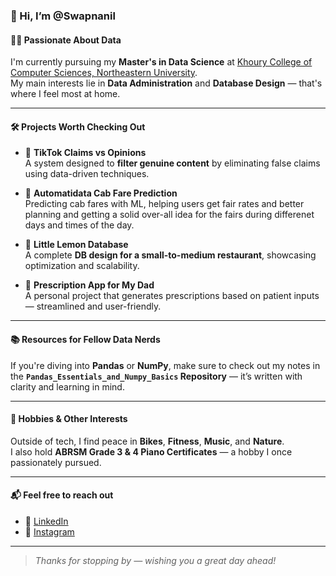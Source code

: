 ### 👋 Hi, I’m @Swapnanil

#### 👨‍💻 Passionate About Data
I'm currently pursuing my **Master's in Data Science** at [Khoury College of Computer Sciences, Northeastern University](https://www.khoury.northeastern.edu/).  
My main interests lie in **Data Administration** and **Database Design** — that's where I feel most at home.

---

#### 🛠️ Projects Worth Checking Out
- 🧠 **TikTok Claims vs Opinions**  
  A system designed to **filter genuine content** by eliminating false claims using data-driven techniques.
  
- 🚕 **Automatidata Cab Fare Prediction**  
  Predicting cab fares with ML, helping users get fair rates and better planning and getting a solid over-all idea for the fairs during differenet days and times of the day.

- 🍋 **Little Lemon Database**  
  A complete **DB design for a small-to-medium restaurant**, showcasing optimization and scalability.

- 💊 **Prescription App for My Dad**  
  A personal project that generates prescriptions based on patient inputs — streamlined and user-friendly.

---

#### 📚 Resources for Fellow Data Nerds
If you're diving into **Pandas** or **NumPy**, make sure to check out my notes in the **`Pandas_Essentials_and_Numpy_Basics` Repository** — it’s written with clarity and learning in mind.

---

#### 🎹 Hobbies & Other Interests
Outside of tech, I find peace in **Bikes**, **Fitness**, **Music**, and **Nature**.  
I also hold **ABRSM Grade 3 & 4 Piano Certificates** — a hobby I once passionately pursued.

---

#### 📬 Feel free to reach out
- 🔗 [LinkedIn](https://www.linkedin.com/in/swapnanil-bala-854b722a7/)
- 📸 [Instagram](https://www.instagram.com/frost.plays.lifts/)

---

> *Thanks for stopping by — wishing you a great day ahead!*


<!---
SwapnanilBala/SwapnanilBala is a ✨ special ✨ repository because its `README.md` (this file) appears on your GitHub profile.
You can click the Preview link to take a look at your changes.
--->
